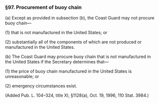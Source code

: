 ### §97. Procurement of buoy chain ###

(a) Except as provided in subsection (b), the Coast Guard may not procure buoy chain—

(1) that is not manufactured in the United States; or

(2) substantially all of the components of which are not produced or manufactured in the United States.

(b) The Coast Guard may procure buoy chain that is not manufactured in the United States if the Secretary determines that—

(1) the price of buoy chain manufactured in the United States is unreasonable; or

(2) emergency circumstances exist.

(Added Pub. L. 104–324, title XI, §1128(a), Oct. 19, 1996, 110 Stat. 3984.)